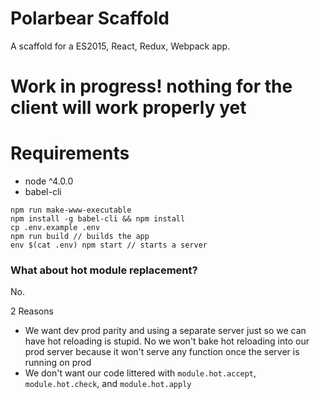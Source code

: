 # Polarbear Scaffold

A scaffold for a ES2015, React, Redux, Webpack app.

# Work in progress! nothing for the client will work properly yet

# Requirements

* node ^4.0.0
* babel-cli

```
npm run make-www-executable
npm install -g babel-cli && npm install
cp .env.example .env
npm run build // builds the app
env $(cat .env) npm start // starts a server
```

### What about hot module replacement?

No.

2 Reasons

* We want dev prod parity and using a separate server just so we can have hot reloading is stupid. No we won't bake hot reloading into our prod server because it won't serve any function once the server is running on prod
* We don't want our code littered with `module.hot.accept`, `module.hot.check`, and `module.hot.apply`
